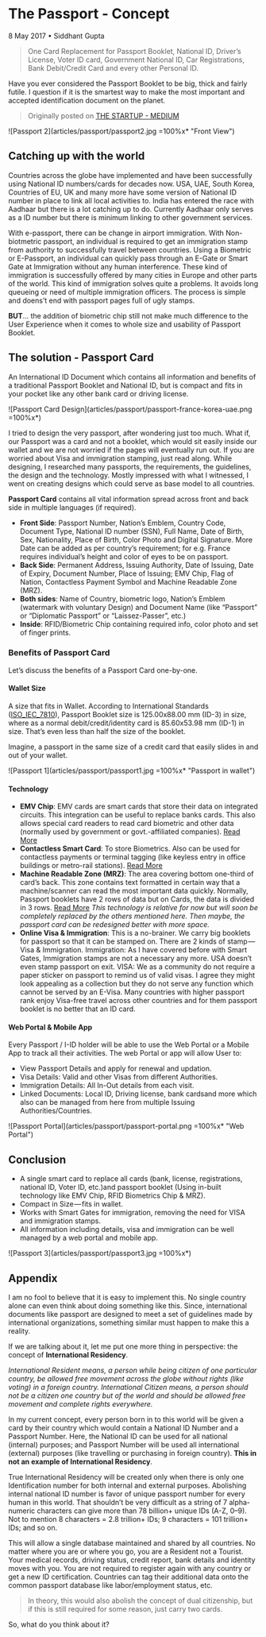 # The Passport - Concept

8 May 2017 • Siddhant Gupta

> One Card Replacement for Passport Booklet, National ID, Driver’s License, Voter ID card, Government National ID, Car Registrations, Bank Debit/Credit Card and every other Personal ID.

Have you ever considered the Passport Booklet to be big, thick and fairly futile. I question if it is the smartest way to make the most important and accepted identification document on the planet.

> Originally posted on [THE STARTUP - MEDIUM](https://medium.com/swlh/the-passport-concept-b95c1d24e02e)

![Passport 2](articles/passport/passport2.jpg =100%x\* "Front View")

## Catching up with the world

Countries across the globe have implemented and have been successfully using National ID numbers/cards for decades now. USA, UAE, South Korea, Countries of EU, UK and many more have some version of National ID number in place to link all local activities to. India has entered the race with Aadhaar but there is a lot catching up to do. Currently Aadhaar only serves as a ID number but there is minimum linking to other government services.

With e-passport, there can be change in airport immigration. With Non-biotmetric passport, an individual is required to get an immigration stamp from authority to successfully travel between countries.
Using a Biometric or E-Passport, an individual can quickly pass through an E-Gate or Smart Gate at Immigration without any human interference. These kind of immigration is successfully offered by many cities in Europe and other parts of the world.
This kind of immigration solves quite a problems. It avoids long queueing or need of multiple immigration officers. The process is simple and doens’t end with passport pages full of ugly stamps.

**BUT**… the addition of biometric chip still not make much difference to the User Experience when it comes to whole size and usability of Passport Booklet.

## The solution - Passport Card

An International ID Document which contains all information and benefits of a traditional Passport Booklet and National ID, but is compact and fits in your pocket like any other bank card or driving license.

![Passport Card Design](articles/passport/passport-france-korea-uae.png =100%x\*)

I tried to design the very passport, after wondering just too much. What if, our Passport was a card and not a booklet, which would sit easily inside our wallet and we are not worried if the pages will eventually run out. If you are worried about Visa and immigration stamping, just read along. While designing, I researched many passports, the requirements, the guidelines, the design and the technology. Mostly impressed with what I witnessed, I went on creating designs which could serve as base model to all countries.

**Passport Card** contains all vital information spread across front and back side in multiple languages (if required).

- **Front Side**: Passport Number, Nation’s Emblem, Country Code, Document Type, National ID number (SSN), Full Name, Date of Birth, Sex, Nationality, Place of Birth, Color Photo and Digital Signature.
  More Date can be added as per country’s requirement; for e.g. France requires individual’s height and color of eyes to be on passport.
- **Back Side**: Permanent Address, Issuing Authority, Date of Issuing, Date of Expiry, Document Number, Place of Issuing; EMV Chip, Flag of Nation, Contactless Payment Symbol and Machine Readable Zone (MRZ).
- **Both sides**: Name of Country, biometric logo, Nation’s Emblem (watermark with voluntary Design) and Document Name (like “Passport” or “Diplomatic Passport” or “Laissez-Passer”, etc.)
- **Inside**: RFID/Biometric Chip containing required info, color photo and set of finger prints.

### Benefits of Passport Card

Let’s discuss the benefits of a Passport Card one-by-one.

#### Wallet Size

A size that fits in Wallet. According to International Standards ([ISO_IEC_7810](https://en.wikipedia.org/wiki/ISO/IEC_7810)), Passport Booklet size is 125.00x88.00 mm (ID-3) in size, where as a normal debit/credit/identity card is 85.60x53.98 mm (ID-1) in size.
That’s even less than half the size of the booklet.

Imagine, a passport in the same size of a credit card that easily slides in and out of your wallet.

![Passport 1](articles/passport/passport1.jpg =100%x\* "Passport in wallet")

#### Technology

- **EMV Chip**: EMV cards are smart cards that store their data on integrated circuits. This integration can be useful to replace banks cards. This also allows special card readers to read card biometric and other data (normally used by government or govt.-affiliated companies). [Read More](https://en.wikipedia.org/wiki/EMV)
- **Contactless Smart Card**: To store Biometrics. Also can be used for contactless payments or terminal tagging (like keyless entry in office buildings or metro-rail stations). [Read More](https://en.wikipedia.org/wiki/Contactless_smart_card)
- **Machine Readable Zone (MRZ)**: The area covering bottom one-third of card’s back. This zone contains text formatted in certain way that a machine/scanner can read the most important data quickly. Normally, Passport booklets have 2 rows of data but on Cards, the data is divided in 3 rows. [Read More](https://en.wikipedia.org/wiki/Machine-readable_passport)
  _This technology is relative for now but will soon be completely replaced by the others mentioned here. Then maybe, the passport card can be redesigned better with more space._
- **Online Visa & Immigration**: This is a no-brainer.
  We carry big booklets for passport so that it can be stamped on. There are 2 kinds of stamp — Visa & Immigration.
  Immigration: As I have covered before with Smart Gates, Immigration stamps are not a necessary any more. USA doesn’t even stamp passport on exit.
  VISA: We as a community do not require a paper sticker on passport to remind us of valid visas. I agree they might look appealing as a collection but they do not serve any function which cannot be served by an E-Visa.
  Many countries with higher passport rank enjoy Visa-free travel across other countries and for them passport booklet is no better that an ID card.

#### Web Portal & Mobile App

Every Passport / I-ID holder will be able to use the Web Portal or a Mobile App to track all their activities. The web Portal or app will allow User to:

- View Passport Details and apply for renewal and updation.
- Visa Details: Valid and other Visas from different Authorities.
- Immigration Details: All In-Out details from each visit.
- Linked Documents: Local ID, Driving license, bank cardsand more which also can be managed from here from multiple Issuing Authorities/Countries.

![Passport Portal](articles/passport/passport-portal.png =100%x\* "Web Portal")

## Conclusion

- A single smart card to replace all cards (bank, license, registrations, national ID, Voter ID, etc.)and passport booklet (Using in-built technology like EMV Chip, RFID Biometrics Chip & MRZ).
- Compact in Size — fits in wallet.
- Works with Smart Gates for immigration, removing the need for VISA and immigration stamps.
- All information including details, visa and immigration can be well managed by a web portal and mobile app.

![Passport 3](articles/passport/passport3.jpg =100%x\*)

## Appendix

I am no fool to believe that it is easy to implement this. No single country alone can even think about doing something like this. Since, international documents like passport are designed to meet a set of guidelines made by international organizations, something similar must happen to make this a reality.

If we are talking about it, let me put one more thing in perspective: the concept of **International Residency**.

_International Resident means, a person while being citizen of one particular country, be allowed free movement across the globe without rights (like voting) in a foreign country.
International Citizen means, a person should not be a citizen one country but of the world and should be allowed free movement and complete rights everywhere._

In my current concept, every person born in to this world will be given a card by their country which would contain a National ID Number and a Passport Number. Here, the National ID can be used for all national (internal) purposes; and Passport Number will be used all international (external) purposes (like travelling or purchasing in foreign country).
**This in not an example of International Residency**.

True International Residency will be created only when there is only one Identification number for both internal and external purposes. Abolishing internal national ID number is favor of unique passport number for every human in this world. That shouldn’t be very difficult as a string of 7 alpha-numeric characters can give more than 78 billion+ unique IDs (A-Z, 0–9). Not to mention 8 characters = 2.8 trillion+ IDs; 9 characters = 101 trillion+ IDs; and so on.

This will allow a single database maintained and shared by all countries. No matter where you are or where you go, you are a Resident not a Tourist. Your medical records, driving status, credit report, bank details and identity moves with you. You are not required to register again with any country or get a new ID certification.
Countries can tag their additional data onto the common passport database like labor/employment status, etc.

> In theory, this would also abolish the concept of dual citizenship, but if this is still required for some reason, just carry two cards.

So, what do you think about it?
